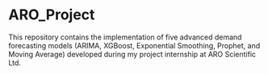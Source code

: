 # ARO_Project
This repository contains the implementation of five advanced demand forecasting models (ARIMA, XGBoost, Exponential Smoothing, Prophet, and Moving Average) developed during my project internship at ARO Scientific Ltd.
